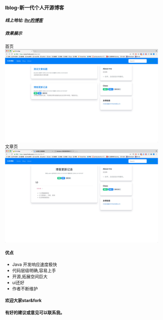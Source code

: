 ### lblog-新一代个人开源博客

##### 线上地址: [lhr的博客](https://www.lhrsite.com)


##### 效果展示
首页
![home](image/home.png)
文章页
![article](image/article.png)


#### 优点
- Java 开发响应速度极快
- 代码层级明确,容易上手
- 开源,拓展空间巨大
- ui还好
- 作者不断维护



#### 欢迎大家star&fork
#### 有好的建议或意见可以联系我。